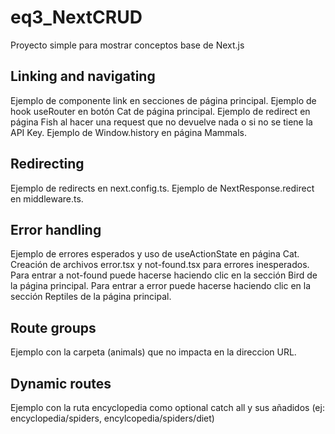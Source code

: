 # eq3_NextCRUD
Proyecto simple para mostrar conceptos base de Next.js

## Linking and navigating
Ejemplo de componente link en secciones de página principal.
Ejemplo de hook useRouter en botón Cat de página principal.
Ejemplo de redirect en página Fish al hacer una request que no devuelve nada o si no se tiene la API Key.
Ejemplo de Window.history en página Mammals.

## Redirecting
Ejemplo de redirects en next.config.ts.
Ejemplo de NextResponse.redirect en middleware.ts.

## Error handling
Ejemplo de errores esperados y uso de useActionState en página Cat.
Creación de archivos error.tsx y not-found.tsx para errores inesperados.
Para entrar a not-found puede hacerse haciendo clic en la sección Bird de la página principal.
Para entrar a error puede hacerse haciendo clic en la sección Reptiles de la página principal.

## Route groups
Ejemplo con la carpeta (animals) que no impacta en la direccion URL.

## Dynamic routes
Ejemplo con la ruta encyclopedia como optional catch all y sus añadidos (ej: encyclopedia/spiders, encylcopedia/spiders/diet)
